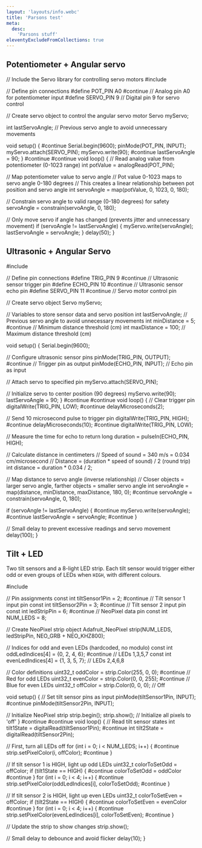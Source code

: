 ```yaml
---
layout: 'layouts/info.webc'
title: 'Parsons test'
meta:
  desc:
    'Parsons stuff'
eleventyExcludeFromCollections: true
---
```


## Potentiometer + Angular servo

<parsons>
// Include the Servo library for controlling servo motors
#include <Servo.h>

// Define pin connections
#define POT_PIN A0 #continue    // Analog pin A0 for potentiometer input
#define SERVO_PIN 9   // Digital pin 9 for servo control

// Create servo object to control the angular servo motor
Servo myServo;

int lastServoAngle;  // Previous servo angle to avoid unnecessary movements

void setup() { #continue
  Serial.begin(9600);
  pinMode(POT_PIN, INPUT);
  myServo.attach(SERVO_PIN);
  myServo.write(90); #continue
  lastServoAngle = 90;
} #continue
#continue
void loop() {
  // Read analog value from potentiometer (0-1023 range)
  int potValue = analogRead(POT_PIN);
  
  // Map potentiometer value to servo angle
  // Pot value 0-1023 maps to servo angle 0-180 degrees
  // This creates a linear relationship between pot position and servo angle
  int servoAngle = map(potValue, 0, 1023, 0, 180);
  
  // Constrain servo angle to valid range (0-180 degrees) for safety
  servoAngle = constrain(servoAngle, 0, 180);
  
  // Only move servo if angle has changed (prevents jitter and unnecessary movement)
  if (servoAngle != lastServoAngle) {
    myServo.write(servoAngle);
    lastServoAngle = servoAngle;
  }
  delay(50);
}
</parsons>

## Ultrasonic + Angular Servo

<parsons>
#include <Servo.h>

// Define pin connections
#define TRIG_PIN 9 #continue    // Ultrasonic sensor trigger pin
#define ECHO_PIN 10 #continue   // Ultrasonic sensor echo pin
#define SERVO_PIN 11 #continue  // Servo motor control pin

// Create servo object
Servo myServo;

// Variables to store sensor data and servo position
int lastServoAngle;  // Previous servo angle to avoid unnecessary movements
int minDistance = 5; #continue // Minimum distance threshold (cm)
int maxDistance = 100; // Maximum distance threshold (cm)

void setup() {
  Serial.begin(9600);
  
  // Configure ultrasonic sensor pins
  pinMode(TRIG_PIN, OUTPUT); #continue  // Trigger pin as output
  pinMode(ECHO_PIN, INPUT);   // Echo pin as input
  
  // Attach servo to specified pin
  myServo.attach(SERVO_PIN);
  
  // Initialize servo to center position (90 degrees)
  myServo.write(90);
  lastServoAngle = 90;
} #continue
#continue
void loop() {
  // Clear trigger pin
  digitalWrite(TRIG_PIN, LOW); #continue
  delayMicroseconds(2);
  
  // Send 10 microsecond pulse to trigger pin
  digitalWrite(TRIG_PIN, HIGH); #continue
  delayMicroseconds(10); #continue
  digitalWrite(TRIG_PIN, LOW);
  
  // Measure the time for echo to return
  long duration = pulseIn(ECHO_PIN, HIGH);
  
  // Calculate distance in centimeters
  // Speed of sound = 340 m/s = 0.034 cm/microsecond
  // Distance = (duration * speed of sound) / 2 (round trip)
  int distance = duration * 0.034 / 2;
  
  // Map distance to servo angle (inverse relationship)
  // Closer objects = larger servo angle, farther objects = smaller servo angle
  int servoAngle = map(distance, minDistance, maxDistance, 180, 0); #continue
  servoAngle = constrain(servoAngle, 0, 180);

  if (servoAngle != lastServoAngle) { #continue
    myServo.write(servoAngle); #continue
    lastServoAngle = servoAngle; #continue
  }

  // Small delay to prevent excessive readings and servo movement
  delay(100);
}
</parsons>

## Tilt + LED

Two tilt sensors and a 8-light LED strip. Each tilt sensor would trigger either odd or even groups of LEDs when `HIGH`, with different colours.

<parsons>
#include <Adafruit_NeoPixel.h>

// Pin assignments
const int tiltSensor1Pin = 2; #continue // Tilt sensor 1 input pin
const int tiltSensor2Pin = 3; #continue // Tilt sensor 2 input pin
const int ledStripPin = 6; #continue    // NeoPixel data pin
const int NUM_LEDS = 8;

// Create NeoPixel strip object
Adafruit_NeoPixel strip(NUM_LEDS, ledStripPin, NEO_GRB + NEO_KHZ800);

// Indices for odd and even LEDs (hardcoded, no modulo)
const int oddLedIndices[4] = {0, 2, 4, 6}; #continue   // LEDs 1,3,5,7
const int evenLedIndices[4] = {1, 3, 5, 7};  // LEDs 2,4,6,8

// Color definitions
uint32_t oddColor = strip.Color(255, 0, 0); #continue  // Red for odd LEDs
uint32_t evenColor = strip.Color(0, 0, 255); #continue // Blue for even LEDs
uint32_t offColor = strip.Color(0, 0, 0);     // Off

void setup() {
  // Set tilt sensor pins as input
  pinMode(tiltSensor1Pin, INPUT); #continue
  pinMode(tiltSensor2Pin, INPUT);

  // Initialize NeoPixel strip
  strip.begin();
  strip.show(); // Initialize all pixels to 'off'
} #continue
#continue
void loop() {
  // Read tilt sensor states
  int tilt1State = digitalRead(tiltSensor1Pin); #continue
  int tilt2State = digitalRead(tiltSensor2Pin);

  // First, turn all LEDs off
  for (int i = 0; i < NUM_LEDS; i++) { #continue
    strip.setPixelColor(i, offColor); #continue
  }

  // If tilt sensor 1 is HIGH, light up odd LEDs
  uint32_t colorToSetOdd = offColor;
  if (tilt1State == HIGH) { #continue
    colorToSetOdd = oddColor #continue
  }
  for (int i = 0; i < 4; i++) { #continue
    strip.setPixelColor(oddLedIndices[i], colorToSetOdd); #continue
  }

  // If tilt sensor 2 is HIGH, light up even LEDs
  uint32_t colorToSetEven = offColor;
  if (tilt2State == HIGH) { #continue
    colorToSetEven = evenColor #continue
  }
  for (int i = 0; i < 4; i++) { #continue
    strip.setPixelColor(evenLedIndices[i], colorToSetEven); #continue
  }

  // Update the strip to show changes
  strip.show();

  // Small delay to debounce and avoid flicker
  delay(10);
}
</parsons>